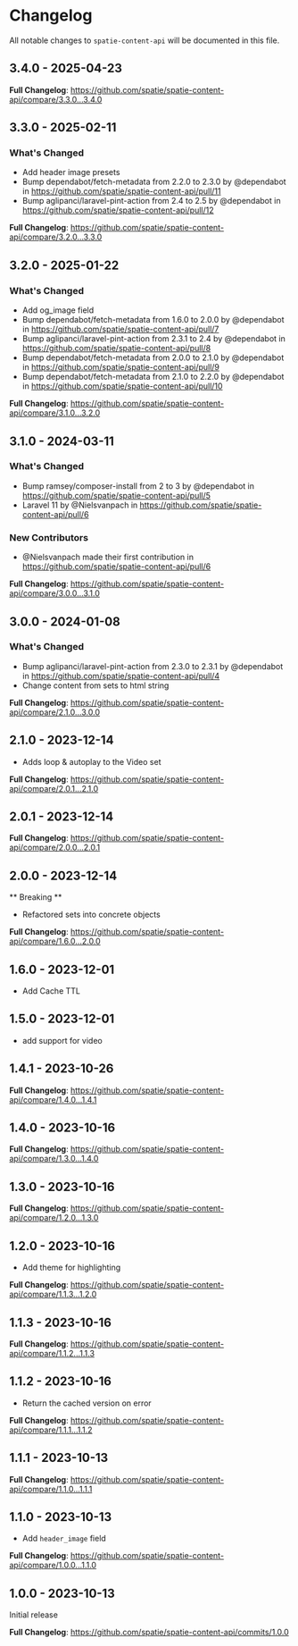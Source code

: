 # Changelog

All notable changes to `spatie-content-api` will be documented in this file.

## 3.4.0 - 2025-04-23

**Full Changelog**: https://github.com/spatie/spatie-content-api/compare/3.3.0...3.4.0

## 3.3.0 - 2025-02-11

### What's Changed

* Add header image presets
* Bump dependabot/fetch-metadata from 2.2.0 to 2.3.0 by @dependabot in https://github.com/spatie/spatie-content-api/pull/11
* Bump aglipanci/laravel-pint-action from 2.4 to 2.5 by @dependabot in https://github.com/spatie/spatie-content-api/pull/12

**Full Changelog**: https://github.com/spatie/spatie-content-api/compare/3.2.0...3.3.0

## 3.2.0 - 2025-01-22

### What's Changed

* Add og_image field
* Bump dependabot/fetch-metadata from 1.6.0 to 2.0.0 by @dependabot in https://github.com/spatie/spatie-content-api/pull/7
* Bump aglipanci/laravel-pint-action from 2.3.1 to 2.4 by @dependabot in https://github.com/spatie/spatie-content-api/pull/8
* Bump dependabot/fetch-metadata from 2.0.0 to 2.1.0 by @dependabot in https://github.com/spatie/spatie-content-api/pull/9
* Bump dependabot/fetch-metadata from 2.1.0 to 2.2.0 by @dependabot in https://github.com/spatie/spatie-content-api/pull/10

**Full Changelog**: https://github.com/spatie/spatie-content-api/compare/3.1.0...3.2.0

## 3.1.0 - 2024-03-11

### What's Changed

* Bump ramsey/composer-install from 2 to 3 by @dependabot in https://github.com/spatie/spatie-content-api/pull/5
* Laravel 11 by @Nielsvanpach in https://github.com/spatie/spatie-content-api/pull/6

### New Contributors

* @Nielsvanpach made their first contribution in https://github.com/spatie/spatie-content-api/pull/6

**Full Changelog**: https://github.com/spatie/spatie-content-api/compare/3.0.0...3.1.0

## 3.0.0 - 2024-01-08

### What's Changed

* Bump aglipanci/laravel-pint-action from 2.3.0 to 2.3.1 by @dependabot in https://github.com/spatie/spatie-content-api/pull/4
* Change content from sets to html string

**Full Changelog**: https://github.com/spatie/spatie-content-api/compare/2.1.0...3.0.0

## 2.1.0 - 2023-12-14

* Adds loop & autoplay to the Video set

**Full Changelog**: https://github.com/spatie/spatie-content-api/compare/2.0.1...2.1.0

## 2.0.1 - 2023-12-14

**Full Changelog**: https://github.com/spatie/spatie-content-api/compare/2.0.0...2.0.1

## 2.0.0 - 2023-12-14

** Breaking **

* Refactored sets into concrete objects

**Full Changelog**: https://github.com/spatie/spatie-content-api/compare/1.6.0...2.0.0

## 1.6.0 - 2023-12-01

- Add Cache TTL

## 1.5.0 - 2023-12-01

- add support for video

## 1.4.1 - 2023-10-26

**Full Changelog**: https://github.com/spatie/spatie-content-api/compare/1.4.0...1.4.1

## 1.4.0 - 2023-10-16

**Full Changelog**: https://github.com/spatie/spatie-content-api/compare/1.3.0...1.4.0

## 1.3.0 - 2023-10-16

**Full Changelog**: https://github.com/spatie/spatie-content-api/compare/1.2.0...1.3.0

## 1.2.0 - 2023-10-16

- Add theme for highlighting

**Full Changelog**: https://github.com/spatie/spatie-content-api/compare/1.1.3...1.2.0

## 1.1.3 - 2023-10-16

**Full Changelog**: https://github.com/spatie/spatie-content-api/compare/1.1.2...1.1.3

## 1.1.2 - 2023-10-16

- Return the cached version on error

**Full Changelog**: https://github.com/spatie/spatie-content-api/compare/1.1.1...1.1.2

## 1.1.1 - 2023-10-13

**Full Changelog**: https://github.com/spatie/spatie-content-api/compare/1.1.0...1.1.1

## 1.1.0 - 2023-10-13

- Add `header_image` field

**Full Changelog**: https://github.com/spatie/spatie-content-api/compare/1.0.0...1.1.0

## 1.0.0 - 2023-10-13

Initial release

**Full Changelog**: https://github.com/spatie/spatie-content-api/commits/1.0.0
